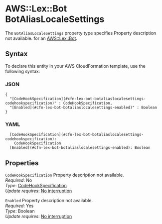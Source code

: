 # AWS::Lex::Bot BotAliasLocaleSettings<a name="aws-properties-lex-bot-botaliaslocalesettings"></a>

<a name="aws-properties-lex-bot-botaliaslocalesettings-description"></a>The `BotAliasLocaleSettings` property type specifies Property description not available\. for an [AWS::Lex::Bot](aws-resource-lex-bot.md)\.

## Syntax<a name="aws-properties-lex-bot-botaliaslocalesettings-syntax"></a>

To declare this entity in your AWS CloudFormation template, use the following syntax:

### JSON<a name="aws-properties-lex-bot-botaliaslocalesettings-syntax.json"></a>

```
{
  "[CodeHookSpecification](#cfn-lex-bot-botaliaslocalesettings-codehookspecification)" : CodeHookSpecification,
  "[Enabled](#cfn-lex-bot-botaliaslocalesettings-enabled)" : Boolean
}
```

### YAML<a name="aws-properties-lex-bot-botaliaslocalesettings-syntax.yaml"></a>

```
  [CodeHookSpecification](#cfn-lex-bot-botaliaslocalesettings-codehookspecification): 
    CodeHookSpecification
  [Enabled](#cfn-lex-bot-botaliaslocalesettings-enabled): Boolean
```

## Properties<a name="aws-properties-lex-bot-botaliaslocalesettings-properties"></a>

`CodeHookSpecification`  <a name="cfn-lex-bot-botaliaslocalesettings-codehookspecification"></a>
Property description not available\.  
*Required*: No  
*Type*: [CodeHookSpecification](aws-properties-lex-bot-codehookspecification.md)  
*Update requires*: [No interruption](https://docs.aws.amazon.com/AWSCloudFormation/latest/UserGuide/using-cfn-updating-stacks-update-behaviors.html#update-no-interrupt)

`Enabled`  <a name="cfn-lex-bot-botaliaslocalesettings-enabled"></a>
Property description not available\.  
*Required*: Yes  
*Type*: Boolean  
*Update requires*: [No interruption](https://docs.aws.amazon.com/AWSCloudFormation/latest/UserGuide/using-cfn-updating-stacks-update-behaviors.html#update-no-interrupt)